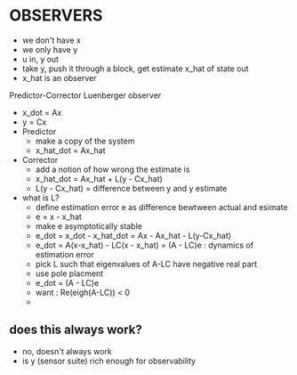 # OBSERVERS

- we don't have x
- we only have y
- u in, y out
- take y, push it through a block, get estimate x_hat of state out
- x_hat is an observer

Predictor-Corrector
Luenberger observer

- x_dot = Ax
- y = Cx
- Predictor
  - make a copy of the system
  - x_hat_dot = Ax_hat
- Corrector
  - add a notion of how wrong the estimate is
  - x_hat_dot = Ax_hat + L(y - Cx_hat)
  - L(y - Cx_hat) = difference between y and y estimate
- what is L?
  - define estimation error e as difference bewtween actual and esimate
  - e = x - x_hat
  - make e asymptotically stable
  - e_dot = x_dot - x_hat_dot = Ax - Ax_hat - L(y-Cx_hat)
  - e_dot = A(x-x_hat) - LC(x - x_hat) = (A - LC)e : dynamics of estimation error
  - pick L such that eigenvalues of A-LC have negative real part
  - use pole placment
  - e_dot = (A - LC)e
  - want : Re(eigh(A-LC)) < 0
  -

## does this always work?

- no, doesn't always work
- is y (sensor suite) rich enough for observability
